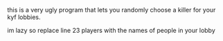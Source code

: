 this is a very ugly program that lets you randomly choose a killer for your kyf lobbies.

im lazy so replace line 23 players with the names of people in your lobby 
